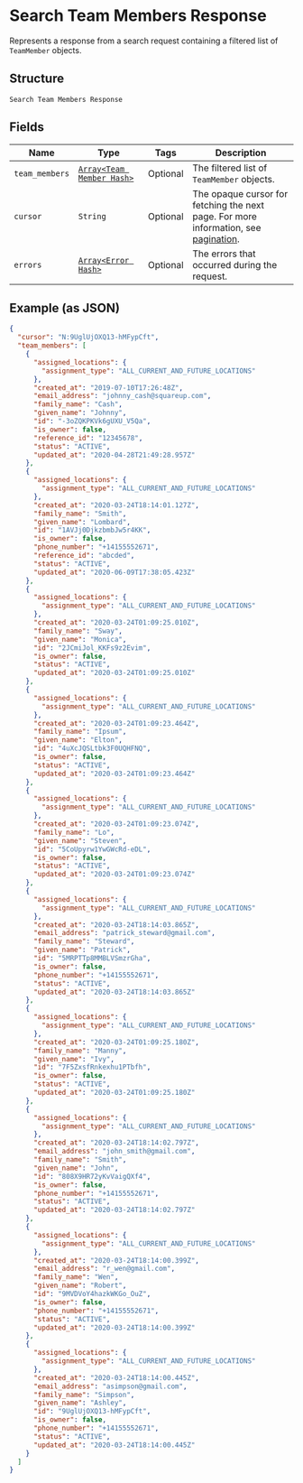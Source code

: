 
# Search Team Members Response

Represents a response from a search request containing a filtered list of `TeamMember` objects.

## Structure

`Search Team Members Response`

## Fields

| Name | Type | Tags | Description |
|  --- | --- | --- | --- |
| `team_members` | [`Array<Team Member Hash>`](/doc/models/team-member.md) | Optional | The filtered list of `TeamMember` objects. |
| `cursor` | `String` | Optional | The opaque cursor for fetching the next page. For more information, see<br>[pagination](https://developer.squareup.com/docs/working-with-apis/pagination). |
| `errors` | [`Array<Error Hash>`](/doc/models/error.md) | Optional | The errors that occurred during the request. |

## Example (as JSON)

```json
{
  "cursor": "N:9UglUjOXQ13-hMFypCft",
  "team_members": [
    {
      "assigned_locations": {
        "assignment_type": "ALL_CURRENT_AND_FUTURE_LOCATIONS"
      },
      "created_at": "2019-07-10T17:26:48Z",
      "email_address": "johnny_cash@squareup.com",
      "family_name": "Cash",
      "given_name": "Johnny",
      "id": "-3oZQKPKVk6gUXU_V5Qa",
      "is_owner": false,
      "reference_id": "12345678",
      "status": "ACTIVE",
      "updated_at": "2020-04-28T21:49:28.957Z"
    },
    {
      "assigned_locations": {
        "assignment_type": "ALL_CURRENT_AND_FUTURE_LOCATIONS"
      },
      "created_at": "2020-03-24T18:14:01.127Z",
      "family_name": "Smith",
      "given_name": "Lombard",
      "id": "1AVJj0DjkzbmbJw5r4KK",
      "is_owner": false,
      "phone_number": "+14155552671",
      "reference_id": "abcded",
      "status": "ACTIVE",
      "updated_at": "2020-06-09T17:38:05.423Z"
    },
    {
      "assigned_locations": {
        "assignment_type": "ALL_CURRENT_AND_FUTURE_LOCATIONS"
      },
      "created_at": "2020-03-24T01:09:25.010Z",
      "family_name": "Sway",
      "given_name": "Monica",
      "id": "2JCmiJol_KKFs9z2Evim",
      "is_owner": false,
      "status": "ACTIVE",
      "updated_at": "2020-03-24T01:09:25.010Z"
    },
    {
      "assigned_locations": {
        "assignment_type": "ALL_CURRENT_AND_FUTURE_LOCATIONS"
      },
      "created_at": "2020-03-24T01:09:23.464Z",
      "family_name": "Ipsum",
      "given_name": "Elton",
      "id": "4uXcJQSLtbk3F0UQHFNQ",
      "is_owner": false,
      "status": "ACTIVE",
      "updated_at": "2020-03-24T01:09:23.464Z"
    },
    {
      "assigned_locations": {
        "assignment_type": "ALL_CURRENT_AND_FUTURE_LOCATIONS"
      },
      "created_at": "2020-03-24T01:09:23.074Z",
      "family_name": "Lo",
      "given_name": "Steven",
      "id": "5CoUpyrw1YwGWcRd-eDL",
      "is_owner": false,
      "status": "ACTIVE",
      "updated_at": "2020-03-24T01:09:23.074Z"
    },
    {
      "assigned_locations": {
        "assignment_type": "ALL_CURRENT_AND_FUTURE_LOCATIONS"
      },
      "created_at": "2020-03-24T18:14:03.865Z",
      "email_address": "patrick_steward@gmail.com",
      "family_name": "Steward",
      "given_name": "Patrick",
      "id": "5MRPTTp8MMBLVSmzrGha",
      "is_owner": false,
      "phone_number": "+14155552671",
      "status": "ACTIVE",
      "updated_at": "2020-03-24T18:14:03.865Z"
    },
    {
      "assigned_locations": {
        "assignment_type": "ALL_CURRENT_AND_FUTURE_LOCATIONS"
      },
      "created_at": "2020-03-24T01:09:25.180Z",
      "family_name": "Manny",
      "given_name": "Ivy",
      "id": "7F5ZxsfRnkexhu1PTbfh",
      "is_owner": false,
      "status": "ACTIVE",
      "updated_at": "2020-03-24T01:09:25.180Z"
    },
    {
      "assigned_locations": {
        "assignment_type": "ALL_CURRENT_AND_FUTURE_LOCATIONS"
      },
      "created_at": "2020-03-24T18:14:02.797Z",
      "email_address": "john_smith@gmail.com",
      "family_name": "Smith",
      "given_name": "John",
      "id": "808X9HR72yKvVaigQXf4",
      "is_owner": false,
      "phone_number": "+14155552671",
      "status": "ACTIVE",
      "updated_at": "2020-03-24T18:14:02.797Z"
    },
    {
      "assigned_locations": {
        "assignment_type": "ALL_CURRENT_AND_FUTURE_LOCATIONS"
      },
      "created_at": "2020-03-24T18:14:00.399Z",
      "email_address": "r_wen@gmail.com",
      "family_name": "Wen",
      "given_name": "Robert",
      "id": "9MVDVoY4hazkWKGo_OuZ",
      "is_owner": false,
      "phone_number": "+14155552671",
      "status": "ACTIVE",
      "updated_at": "2020-03-24T18:14:00.399Z"
    },
    {
      "assigned_locations": {
        "assignment_type": "ALL_CURRENT_AND_FUTURE_LOCATIONS"
      },
      "created_at": "2020-03-24T18:14:00.445Z",
      "email_address": "asimpson@gmail.com",
      "family_name": "Simpson",
      "given_name": "Ashley",
      "id": "9UglUjOXQ13-hMFypCft",
      "is_owner": false,
      "phone_number": "+14155552671",
      "status": "ACTIVE",
      "updated_at": "2020-03-24T18:14:00.445Z"
    }
  ]
}
```

